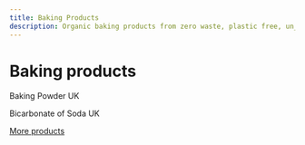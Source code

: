 ```yaml
---
title: Baking Products
description: Organic baking products from zero waste, plastic free, un_rap in Falmouth
---
```


<site-header />

# Baking products

Baking Powder
UK

Bicarbonate of Soda
UK

[More products](/howto/fill-containers.html)
